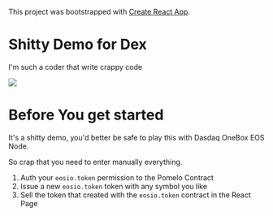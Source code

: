This project was bootstrapped with [Create React App](https://github.com/facebookincubator/create-react-app).

# Shitty Demo for Dex

I'm such a coder that write crappy code

![](https://ws2.sinaimg.cn/large/006tNbRwgy1fum2qogvc0j31kw0hm0u3.jpg)

# Before You get started

It's a shitty demo, you'd better be safe to play this with Dasdaq OneBox EOS Node.

So crap that you need to enter manually everything.

1. Auth your `eosio.token` permission to the Pomelo Contract
1. Issue a new `eosio.token` token with any symbol you like
1. Sell the token that created with the `eosio.token` contract in the React Page 
